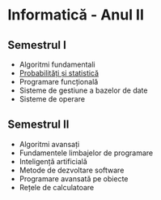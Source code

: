 # Informatică - Anul II

## Semestrul I

- Algoritmi fundamentali
- [Probabilități și statistică](../../Materii/Matematică/ProbStat.md)
- Programare funcțională
- Sisteme de gestiune a bazelor de date
- Sisteme de operare

<!-- TODO: opțional de DAW -->

## Semestrul II

- Algoritmi avansați
- Fundamentele limbajelor de programare
- Inteligență artificială
- Metode de dezvoltare software
- Programare avansată pe obiecte
- Rețele de calculatoare

